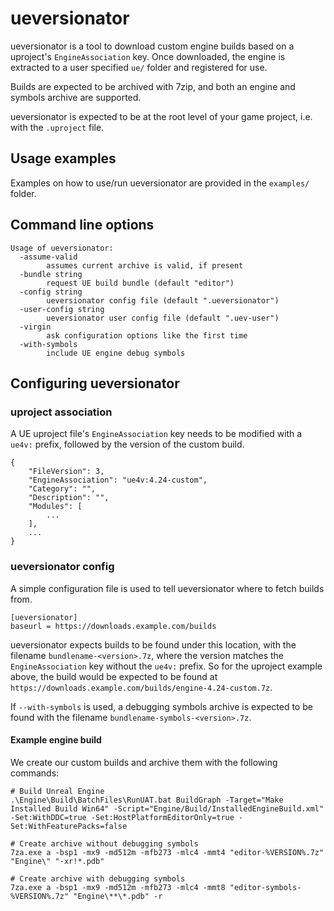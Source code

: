 # ueversionator

ueversionator is a tool to download custom engine builds based on a uproject's
`EngineAssociation` key. Once downloaded, the engine is extracted to a user specified
`ue/` folder and registered for use.

Builds are expected to be archived with 7zip, and both an engine and symbols
archive are supported.

ueversionator is expected to be at the root level of your game project, i.e. with the `.uproject` file.

## Usage examples

Examples on how to use/run ueversionator are provided in the `examples/` folder.

## Command line options

```
Usage of ueversionator:
  -assume-valid
        assumes current archive is valid, if present
  -bundle string
        request UE build bundle (default "editor")
  -config string
        ueversionator config file (default ".ueversionator")
  -user-config string
        ueversionator user config file (default ".uev-user")
  -virgin
        ask configuration options like the first time
  -with-symbols
        include UE engine debug symbols
```

## Configuring ueversionator

### uproject association

A UE uproject file's `EngineAssociation` key needs to be modified with a
`ue4v:` prefix, followed by the version of the custom build.

```
{
    "FileVersion": 3,
    "EngineAssociation": "ue4v:4.24-custom",
    "Category": "",
    "Description": "",
    "Modules": [
        ...
    ],
    ...
}
```

### ueversionator config

A simple configuration file is used to tell ueversionator where to fetch builds
from.

```
[ueversionator]
baseurl = https://downloads.example.com/builds
```

ueversionator expects builds to be found under this location, with the
filename `bundlename-<version>.7z`, where the version matches the
`EngineAssociation` key without the `ue4v:` prefix. So for the
uproject example above, the build would be expected to be found at
`https://downloads.example.com/builds/engine-4.24-custom.7z`.

If `--with-symbols` is used, a debugging symbols archive is expected to be
found with the filename `bundlename-symbols-<version>.7z`.

#### Example engine build

We create our custom builds and archive them with the following commands:

```
# Build Unreal Engine
.\Engine\Build\BatchFiles\RunUAT.bat BuildGraph -Target="Make Installed Build Win64" -Script="Engine/Build/InstalledEngineBuild.xml" -Set:WithDDC=true -Set:HostPlatformEditorOnly=true -Set:WithFeaturePacks=false

# Create archive without debugging symbols
7za.exe a -bsp1 -mx9 -md512m -mfb273 -mlc4 -mmt4 "editor-%VERSION%.7z" "Engine\" "-xr!*.pdb"

# Create archive with debugging symbols
7za.exe a -bsp1 -mx9 -md512m -mfb273 -mlc4 -mmt8 "editor-symbols-%VERSION%.7z" "Engine\**\*.pdb" -r
```
